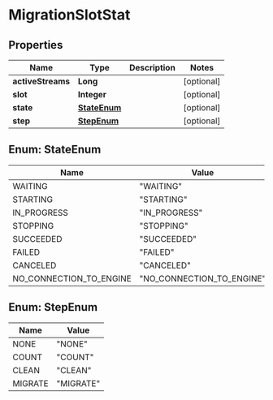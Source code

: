 
# MigrationSlotStat

## Properties
Name | Type | Description | Notes
------------ | ------------- | ------------- | -------------
**activeStreams** | **Long** |  |  [optional]
**slot** | **Integer** |  |  [optional]
**state** | [**StateEnum**](#StateEnum) |  |  [optional]
**step** | [**StepEnum**](#StepEnum) |  |  [optional]


<a name="StateEnum"></a>
## Enum: StateEnum
Name | Value
---- | -----
WAITING | &quot;WAITING&quot;
STARTING | &quot;STARTING&quot;
IN_PROGRESS | &quot;IN_PROGRESS&quot;
STOPPING | &quot;STOPPING&quot;
SUCCEEDED | &quot;SUCCEEDED&quot;
FAILED | &quot;FAILED&quot;
CANCELED | &quot;CANCELED&quot;
NO_CONNECTION_TO_ENGINE | &quot;NO_CONNECTION_TO_ENGINE&quot;


<a name="StepEnum"></a>
## Enum: StepEnum
Name | Value
---- | -----
NONE | &quot;NONE&quot;
COUNT | &quot;COUNT&quot;
CLEAN | &quot;CLEAN&quot;
MIGRATE | &quot;MIGRATE&quot;



